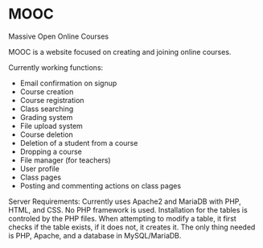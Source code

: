 MOOC
====

Massive Open Online Courses

MOOC is a website focused on creating and joining online courses.  

Currently working functions:
- Email confirmation on signup
- Course creation
- Course registration
- Class searching
- Grading system
- File upload system 
- Course deletion
- Deletion of a student from a course
- Dropping a course
- File manager (for teachers)
- User profile
- Class pages
- Posting and commenting actions on class pages

Server Requirements:
Currently uses Apache2 and MariaDB with PHP, HTML, and CSS.  No PHP framework is used.  Installation for the tables is controled by the PHP files.  When attempting to modify a table, it first checks if the table exists, if it does not, it creates it.  The only thing needed is PHP, Apache, and a database in MySQL/MariaDB.





